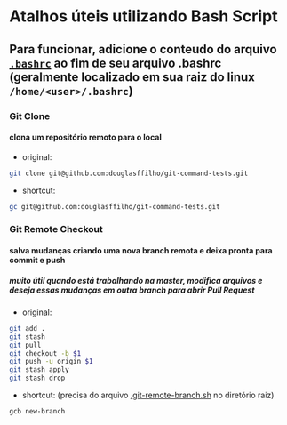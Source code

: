 # Atalhos úteis utilizando Bash Script
## Para funcionar, adicione o conteudo do arquivo [`.bashrc`](https://github.com/douglasffilho/git-command-tests/blob/master/.bashrc) ao fim de seu arquivo .bashrc (geralmente localizado em sua raiz do linux `/home/<user>/.bashrc`)

### Git Clone
#### clona um repositório remoto para o local
- original:
```bash
git clone git@github.com:douglasffilho/git-command-tests.git
```
- shortcut:
```bash
gc git@github.com:douglasffilho/git-command-tests.git
```

### Git Remote Checkout
#### salva mudanças criando uma nova branch remota e deixa pronta para commit e push
##### muito útil quando está trabalhando na master, modifica arquivos e deseja essas mudanças em outra branch para abrir Pull Request
- original:
```bash
git add .
git stash
git pull
git checkout -b $1
git push -u origin $1
git stash apply
git stash drop
```
- shortcut: (precisa do arquivo [.git-remote-branch.sh](https://github.com/douglasffilho/git-command-tests/blob/master/.git-remote-branch.sh) no diretório raiz)
```bash
gcb new-branch
```

